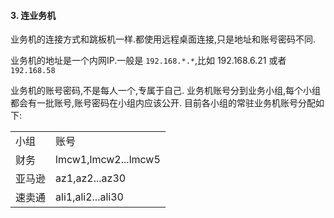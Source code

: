 
#### 3. 连业务机
业务机的连接方式和跳板机一样.都使用远程桌面连接,只是地址和账号密码不同.

业务机的地址是一个内网IP.一般是 `192.168.*.*`,比如 192.168.6.21 或者 `192.168.58`  

业务机的账号密码,不是每人一个,专属于自己.
业务机账号分到业务小组,每个小组都会有一批账号,账号密码在小组内应该公开.
目前各小组的常驻业务机账号分配如下:
<table>
    <tr>
        <td>小组</td>
        <td>账号</td>
    </tr>
    <tr>
        <td>财务</td>
        <td>lmcw1,lmcw2...lmcw5</td>
    </tr>
    <tr>
    <td>亚马逊</td>
    <td>az1,az2...az30</td>
    </tr>
    <tr>
    <td>速卖通</td>
    <td>ali1,ali2...ali30</td>
    </tr>
</table>

